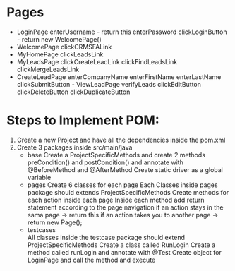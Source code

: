 


# Pages
   - LoginPage
       enterUsername
         - return this
       enterPassword
       clickLoginButton
         - return new WelcomePage()
   - WelcomePage
        clickCRMSFALink
   - MyHomePage
       clickLeadsLink
   - MyLeadsPage
       clickCreateLeadLink
       clickFindLeadsLink
       clickMergeLeadsLink
   - CreateLeadPage
       enterCompanyName
       enterFirstName
       enterLastName
       clickSubmitButton
    - ViewLeadPage
       verifyLeads
       clickEditButton
       clickDeleteButton
       clickDuplicateButton                         
  
# Steps to Implement POM:
  1. Create a new Project and have all the dependencies inside the pom.xml
  2. Create 3 packages inside src/main/java
      - base
         Create a ProjectSpecificMethods and create 2 methods preCondition() and postCondition()
         and annotate with @BeforeMethod and @AfterMethod
         Create static driver as a global variable 
      - pages
         Create 6 classes for each page
         Each Classes inside pages package should extends ProjectSpecificMethods
         Create methods for each action inside each page
         Inside each method add return statement according to the page navigation
            if an action stays in the sama page -> return this
            if an action takes you to another page -> return new Page();
      - testcases  
          All classes inside the testcase package should extend ProjectSpecificMethods
          Create a class called RunLogin
          Create a method called runLogin and annotate with @Test
          Create object for LoginPage and call the method and execute 
